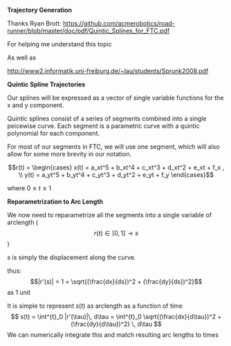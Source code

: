 **Trajectory Generation** 

Thanks Ryan Brott: https://github.com/acmerobotics/road-runner/blob/master/doc/pdf/Quintic_Splines_for_FTC.pdf 

For helping me understand this topic

As well as 

http://www2.informatik.uni-freiburg.de/~lau/students/Sprunk2008.pdf

**Quintic Spline Trajectories**

Our splines will be expressed as a vector of single variable functions for the x and y component.

Quintic splines consist of a series of segments combined into a single peicewise curve. Each segment is a parametric curve with a quintic polynomial for each component. 

For most of our segments in FTC, we will use one segment, which will also allow for some more brevity in our notation.

$$r(t) = \begin{cases}
x(t) = a_xt^5 + b_xt^4 + c_xt^3 + d_xt^2 + e_xt + f_x , \\
y(t) = a_yt^5 + b_yt^4 + c_yt^3 + d_yt^2 + e_yt + f_y
\end{cases}$$

where $0 \le t \le 1$

**Reparametrization to Arc Length**

We now need to reparametrize all the segments into a single variable of arclength ($$r(t) \in [0, 1] \to s$$ )

$s$ is simply the displacement along the curve.

thus: $$|r'(s)| = 1 = \sqrt{(\frac{dx}{ds})^2 + (\frac{dy}{ds})^2}$$as 1 unit 

It is simple to represent $s(t)$ as arclength as a function of time
$$
s(t) = \int^{t}_0 |r'(\tau)|\, d\tau = \int^{t}_0 \sqrt{(\frac{dx}{d\tau})^2 + (\frac{dy}{d\tau})^2} \, d\tau
$$
We can numerically integrate this and match resulting arc lengths to times



